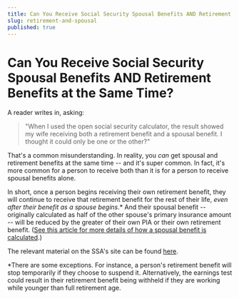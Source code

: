 ```yaml
---
title: Can You Receive Social Security Spousal Benefits AND Retirement Benefits at the Same Time?
slug: retirement-and-spousal
published: true
---
```

# Can You Receive Social Security Spousal Benefits AND Retirement Benefits at the Same Time?

A reader writes in, asking:

<blockquote>
  "When I used the open social security calculator, the result showed my wife receiving both a retirement benefit and a spousal benefit. 
  I thought it could only be one or the other?"
</blockquote>

That's a common misunderstanding. In reality, you <em>can</em> get spousal and retirement benefits at the same time -- and it's super common. In fact, it's more common for a person to receive both than it is for a person to receive spousal benefits alone.

In short, once a person begins receiving their own retirement benefit, they will continue to receive that retirement benefit for the rest of their life, <em>even after their benefit as a spouse begins</em>.* And their spousal benefit -- originally calculated as half of the other spouse's primary insurance amount -- will be reduced by the greater of their own PIA or their own retirement benefit. (<a href="https://opensocialsecurity.com/articles/spousal-benefit-calculation/">See this article for more details of how a spousal benefit is calculated</a>.)

The relevant material on the SSA's site can be found <a href="https://secure.ssa.gov/poms.nsf/lnx/0300615020" target="_blank" rel="noopener noreferrer">here</a>.

*There are some exceptions. For instance, a person's retirement benefit will stop temporarily if they choose to suspend it. Alternatively, the earnings test could result in their retirement benefit being withheld if they are working while younger than full retirement age.
